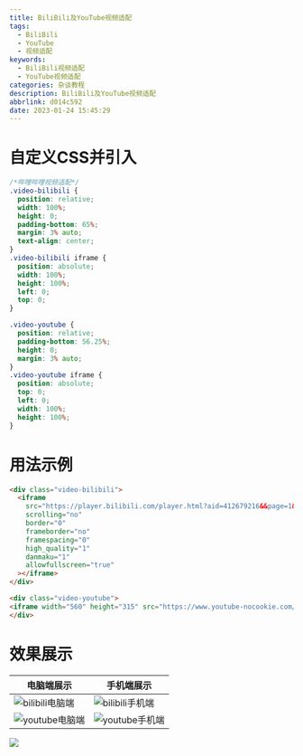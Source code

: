 ```yaml
---
title: BiliBili及YouTube视频适配
tags:
  - BiliBili
  - YouTube
  - 视频适配
keywords:
  - BiliBili视频适配
  - YouTube视频适配
categories: 杂谈教程
description: BiliBili及YouTube视频适配
abbrlink: d014c592
date: 2023-01-24 15:45:29
---
```

# 自定义CSS并引入
```CSS
/*哔哩哔哩视频适配*/
.video-bilibili {
  position: relative;
  width: 100%;
  height: 0;
  padding-bottom: 65%;
  margin: 3% auto;
  text-align: center;
}
.video-bilibili iframe {
  position: absolute;
  width: 100%;
  height: 100%;
  left: 0;
  top: 0;
}

.video-youtube {
  position: relative;
  padding-bottom: 56.25%;
  height: 0;
  margin: 3% auto;
}
.video-youtube iframe {
  position: absolute;
  top: 0;
  left: 0;
  width: 100%;
  height: 100%;
}
```
# 用法示例
```md
<div class="video-bilibili">
  <iframe
    src="https://player.bilibili.com/player.html?aid=412679216&&page=1&as_wide=1&high_quality=1&danmaku=0"
    scrolling="no"
    border="0"
    frameborder="no"
    framespacing="0"
    high_quality="1"
    danmaku="1"
    allowfullscreen="true"
  ></iframe>
</div>
```

```md
<div class="video-youtube">
<iframe width="560" height="315" src="https://www.youtube-nocookie.com/embed/76_6dy-lBlA" title="YouTube video player" frameborder="0" allow="accelerometer; autoplay; clipboard-write; encrypted-media; gyroscope; picture-in-picture; web-share" allowfullscreen></iframe>
</div>
```

# 效果展示
| 电脑端展示 | 手机端展示 |
| -----| ---- |
|![bilibili电脑端](https://nkt-blog-1315787778.cos.ap-nanjing.myqcloud.com/blog/wallpaper/202301241600154.webp)| ![bilibili手机端](https://nkt-blog-1315787778.cos.ap-nanjing.myqcloud.com/blog/wallpaper/202301241601878.webp)|
|![youtube电脑端](https://nkt-blog-1315787778.cos.ap-nanjing.myqcloud.com/blog/wallpaper/202301241601685.webp)| ![youtube手机端](https://nkt-blog-1315787778.cos.ap-nanjing.myqcloud.com/blog/wallpaper/202301241601095.webp)|


![](https://s2.loli.net/2022/11/24/siMAqL1Zewz3QlJ.webp)